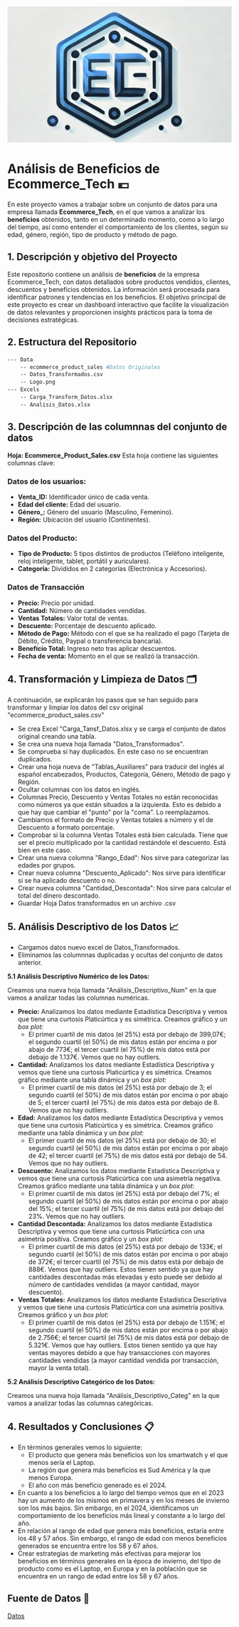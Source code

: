 ![image alt](https://github.com/Krystiian5/Ecommerce_Tech/blob/main/Data/Logo.png?raw=true)
# Análisis de Beneficios de Ecommerce_Tech 💶
En este proyecto vamos a trabajar sobre un conjunto de datos para una empresa llamada **Ecommerce_Tech**, en el que vamos a analizar los **beneficios** obtenidos, tanto en un determinado momento, como a lo largo del tiempo, así como entender el comportamiento de los clientes, según su edad, género, región, tipo de producto y método de pago.
## 1. Descripción y objetivo del Proyecto
Este repositorio contiene un análisis de **beneficios** de la empresa Ecommerce_Tech, con datos detallados sobre productos vendidos, clientes, descuentos y beneficios obtenidos. La información será procesada para identificar patrones y tendencias en los beneficios.
El objetivo principal de este proyecto es crear un dashboard interactivo que facilite la visualización de datos relevantes y proporcionen insights prácticos para la toma de decisiones estratégicas.
## 2. Estructura del Repositorio
```bash
--- Data
	-- ecommerce_product_sales #Datos Originales
	-- Datos_Transformados.csv
	-- Logo.png
--- Excels
	-- Carga_Transform_Datos.xlsx
	-- Analisis_Datos.xlsx

```
## 3. Descripción de las columnnas del conjunto de datos

**Hoja: Ecommerce_Product_Sales.csv**
Esta hoja contiene las siguientes columnas clave:
### Datos de los usuarios:
- **Venta_ID:** Identificador único de cada venta.
- **Edad del cliente:** Edad del usuario.
- **Género_:** Género del usuario (Masculino, Femenino).
- **Región:** Ubicación del usuario (Continentes).
### Datos del Producto:
- **Tipo de Producto:** 5 tipos distintos de productos (Teléfono inteligente, reloj inteligente, tablet, portátil y auriculares).
- **Categoría:** Divididos en 2 categorías (Electrónica y Accesorios).

### Datos de Transacción
- **Precio:** Precio por unidad.
- **Cantidad:** Número de cantidades vendidas.
- **Ventas Totales:** Valor total de ventas.
- **Descuento:** Porcentaje de descuento aplicado.
- **Método de Pago:** Método con el que se ha realizado el pago (Tarjeta de Débito, Crédito, Paypal o transferencia bancaria).
- **Beneficio Total:** Ingreso neto tras aplicar descuentos.
- **Fecha de venta:** Momento en el que se realizó la transacción.

## 4. Transformación y Limpieza de Datos 🗂️
A continuación, se explicarán los pasos que se han seguido para transformar y limpiar los datos del csv original "ecommerce_product_sales.csv"
- Se crea Excel "Carga_Tansf_Datos.xlsx y se carga el conjunto de datos original creando una tabla.
- Se crea una nueva hoja llamada "Datos_Transformados".
- Se comprueba si hay duplicados. En este caso no se encuentran duplicados.
- Crear una hoja nueva de "Tablas_Auxiliares" para traducir del inglés al español encabezados, Productos, Categoría, Género, Método de pago y Región.
- Ocultar columnas con los datos en inglés.
- Columnas Precio, Descuento y Ventas Totales no están reconocidas como números ya que están situados a la izquierda. Esto es debido a que hay que cambiar el "punto" por la "coma". Lo reemplazamos.
- Cambiamos el formato de Precio y Ventas totales a número y el de Descuento a formato porcentaje.
- Comprobar si la columna Ventas Totales está bien calculada. Tiene que ser el precio multiplicado por la cantidad restándole el descuento. Está bien en este caso.
- Crear una nueva columna "Rango_Edad": Nos sirve para categorizar las edades por grupos.
- Crear nueva columna "Descuento_Aplicado": Nos sirve para identificar si se ha aplicado descuento o no.
- Crear nueva columna "Cantidad_Descontada": Nos sirve para calcular el total del dinero descontado.
- Guardar Hoja Datos transformados en un archivo .csv

## 5. Análisis Descriptivo de los Datos 📈
- Cargamos datos nuevo excel de Datos_Transformados.
- Eliminamos las columnnas duplicadas y ocultas del conjunto de datos anterior.

**5.1 Análisis Descriptivo Numérico de los Datos:**

Creamos una nueva hoja llamada "Análisis_Descriptivo_Num" en la que vamos a analizar todas las columnas numéricas.
- **Precio:** Analizamos los datos mediante Estadística Descriptiva y vemos que tiene una curtosis Platicúrtica y es simétrica. Creamos gráfico y un *box plot:*
	- El primer cuartil de mis datos (el 25%) está por debajo de 399,07€; el segundo cuartil (el 50%) de mis datos están por encima o por abajo de 773€; el tercer cuartil (el 75%) de mis datos está por debajo de 1.137€. Vemos que no hay outliers.
- **Cantidad:** Analizamos los datos mediante Estadística Descriptiva y vemos que tiene una curtosis Platicúrtica y es simétrica. Creamos gráfico mediante una tabla dinámica y un *box plot:*
	- El primer cuartil de mis datos (el 25%) está por debajo de 3; el segundo cuartil (el 50%) de mis datos están por encima o por abajo de 5; el tercer cuartil (el 75%) de mis datos está por debajo de 8. Vemos que no hay outliers.
- **Edad:** Analizamos los datos mediante Estadística Descriptiva y vemos que tiene una curtosis Platicúrtica y es simétrica. Creamos gráfico mediante una tabla dinámica y un *box plot:*
	- El primer cuartil de mis datos (el 25%) está por debajo de 30; el segundo cuartil (el 50%) de mis datos están por encima o por abajo de 42; el tercer cuartil (el 75%) de mis datos está por debajo de 54. Vemos que no hay outliers.
- **Descuento:** Analizamos los datos mediante Estadística Descriptiva y vemos que tiene una curtosis Platicúrtica con una asimetría negativa. Creamos gráfico mediante una tabla dinámica y un *box plot:*
	- El primer cuartil de mis datos (el 25%) está por debajo del 7%; el segundo cuartil (el 50%) de mis datos están por encima o por abajo del 15%; el tercer cuartil (el 75%) de mis datos está por debajo del 23%. Vemos que no hay outliers.
- **Cantidad Descontada:** Analizamos los datos mediante Estadística Descriptiva y vemos que tiene una curtosis Platicúrtica con una asimetría positiva. Creamos gráfico y un *box plot:*
	- El primer cuartil de mis datos (el 25%) está por debajo de 133€; el segundo cuartil (el 50%) de mis datos están por encima o por abajo de 372€; el tercer cuartil (el 75%) de mis datos está por debajo de 888€. Vemos que hay outliers. Estos tienen sentido ya que hay cantidades descontadas más elevadas y esto puede ser debido al número de cantidades vendidas (a mayor cantidad, mayor descuento).
- **Ventas Totales:** Analizamos los datos mediante Estadística Descriptiva y vemos que tiene una curtosis Platicúrtica con una asimetría positiva. Creamos gráfico y un *box plot:*
	- El primer cuartil de mis datos (el 25%) está por debajo de 1.151€; el segundo cuartil (el 50%) de mis datos están por encima o por abajo de 2.756€; el tercer cuartil (el 75%) de mis datos está por debajo de 5.321€. Vemos que hay outliers. Estos tienen sentido ya que hay ventas mayores debido a que hay transacciones con mayores cantidades vendidas (a mayor cantidad vendida por transacción, mayor la venta total).

**5.2 Análisis Descriptivo Categórico de los Datos:**

Creamos una nueva hoja llamada "Análisis_Descriptivo_Categ" en la que vamos a analizar todas las columnas categóricas.

## 4. Resultados y Conclusiones 📋
- En términos generales vemos lo siguiente:
	- El producto que genera más beneficios son los smartwatch y el que menos sería el Laptop.
	- La región que genera más beneficios es Sud América y la que menos Europa.
	- El año con más beneficio generado es el 2024.
-	En cuanto a los beneficios a lo largo del tiempo vemos que en el 2023 hay un aumento de los mismos en primavera y en los meses de invierno son los más bajos. Sin embargo, en el 2024, identificamos un comportamiento de los beneficios más lineal y constante a lo largo del año.
-	En relación al rango de edad que genera más beneficios, estaría entre los 48 y 57 años. Sin embargo, el rango de edad con menos beneficios generados se encuentra entre los 58 y 67 años. 
-	Crear estrategias de marketing más efectivas para mejorar los beneficios en términos generales en la época de invierno, del tipo de producto como es el Laptop, en Europa y en la población que se encuentra en un rango de edad entre los 58 y 67 años.

## Fuente de Datos 📖

[Datos](https://www.kaggle.com/datasets/simranjitkhehra/e-commerce-product-sales)
